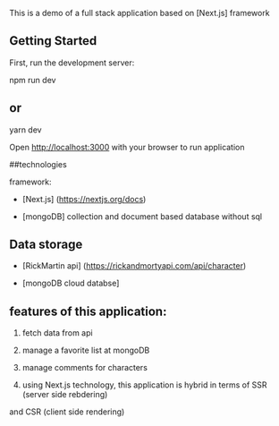 This is a demo of a full stack application based on [Next.js] framework

## Getting Started

First, run the development server:

npm run dev
## or
yarn dev

Open [http://localhost:3000](http://localhost:3000) with your browser to run application


##technologies

framework:

- [Next.js] (https://nextjs.org/docs) 

- [mongoDB] collection and document based database without sql 

## Data storage

- [RickMartin api] (https://rickandmortyapi.com/api/character)

- [mongoDB cloud databse]

## features of this application:

1) fetch data from api 

2) manage a favorite list at mongoDB 

3) manage comments for characters

4) using Next.js technology, this application is hybrid in terms of SSR (server side rebdering)

and CSR (client side rendering)
